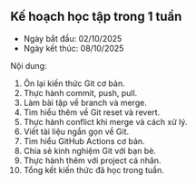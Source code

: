## Kế hoạch học tập trong 1 tuần

- Ngày bắt đầu: 02/10/2025
- Ngày kết thúc: 08/10/2025

Nội dung:
1. Ôn lại kiến thức Git cơ bản.
2. Thực hành commit, push, pull.
3. Làm bài tập về branch và merge.
4. Tìm hiểu thêm về Git reset và revert.
5. Thực hành conflict khi merge và cách xử lý.
6. Viết tài liệu ngắn gọn về Git.
7. Tìm hiểu GitHub Actions cơ bản.
8. Chia sẻ kinh nghiệm Git với bạn bè.
9. Thực hành thêm với project cá nhân.
10. Tổng kết kiến thức đã học trong tuần.
